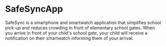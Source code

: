 # SafeSyncApp
SafeSync is a smartphone and smartwatch application that simplifies school pick-up and reduces crowding in front of elementary school gates. When you arrive in front of your child's school gate, your child will receive a notification on their smartwatch informing them of your arrival.
